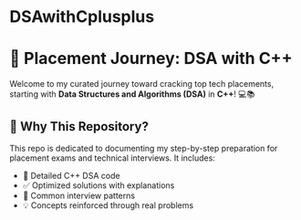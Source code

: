 # DSAwithCplusplus

# 🚀 Placement Journey: DSA with C++

Welcome to my curated journey toward cracking top tech placements, starting with **Data Structures and Algorithms (DSA)** in **C++**! 💻📚

## 📌 Why This Repository?

This repo is dedicated to documenting my step-by-step preparation for placement exams and technical interviews. It includes:

- 📘 Detailed C++ DSA code
- ✅ Optimized solutions with explanations
- 🧠 Common interview patterns
- 💡 Concepts reinforced through real problems

